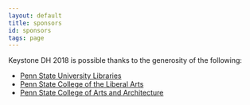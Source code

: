 ```yaml
---
layout: default
title: sponsors
id: sponsors
tags: page
---
```

Keystone DH 2018 is possible thanks to the generosity of the following:
- [Penn State University Libraries](https://libraries.psu.edu)
- [Penn State College of the Liberal Arts](https://la.psu.edu)
- [Penn State College of Arts and Architecture](https://artsandarchitecture.psu.edu/)
